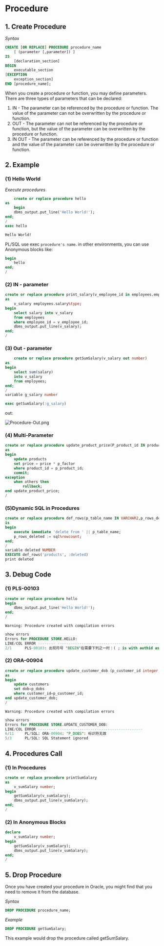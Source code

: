 # Procedure

## 1. Create Procedure 
_Syntax_
```SQL
CREATE [OR REPLACE] PROCEDURE procedure_name 
    [ (parameter [,parameter]) ] 
IS 
    [declaration_section] 
BEGIN 
    executable_section 
[EXCEPTION 
    exception_section] 
END [procedure_name]; 
```
When you create a procedure or function, you may define parameters. There are three types of parameters that can be declared:

1. IN - The parameter can be referenced by the procedure or function. The value of the parameter can not be overwritten by the procedure or function.
2. OUT - The parameter can not be referenced by the procedure or function, but the value of the parameter can be overwritten by the procedure or function.
3. IN OUT - The parameter can be referenced by the procedure or function and the value of the parameter can be overwritten by the procedure or function.

## 2. Example 
### (1) Hello World
_Execute procedures_
```SQL
    create or replace procedure hello
as
    begin
    dbms_output.put_line('Hello World!');
end;
/
exec hello

Hello World!
```

<note>PL/SQL use exec <code>procedure's name</code>. in other environments, you can use Anonymous blocks like:

```SQL
begin
    hello
end;
/
```
</note>

### (2) IN - parameter
```SQL
create or replace procedure print_salary(v_employee_id in employees.employee_id%type)
as
    v_salary employees.salary%type;
begin
    select salary into v_salary 
    from employees 
    where employee_id = v_employee_id;
    dbms_output.put_line(v_salary);
end;
/
```

### (3) Out - parameter
```SQL
    create or replace procedure getSumSalary(v_salary out number)
as
begin
    select sum(salary) 
    into v_salary 
    from employees;
end;
/
variable g_salary number

exec getSumSalary(:g_salary)
```
out:

![Procedure-Out.png](Procedure-Out.png)
### (4) Multi-Parameter 
```SQL
create or replace procedure update_product_price(P_product_id IN products.product_id%type,p_factor IN number)
as
begin
    update products
    set price = price * p_factor
    where product_id = p_product_id;
    commit;
exception
    when others then
        rollback;
end update_product_price;
/
```
### (5)Dynamic SQL in Procedures 
```SQL
create or replace procedure def_rows(p_table_name IN VARCHAR2,p_rows_deleted OUT NUMBER)
is
begin
    execute immediate 'delete from ' || p_table_name;
    p_rows_deleted := sql%rowcount;
end;
/
variable deleted NUMBER
EXECUTE def_rows('products', :deleted)
print deleted
```

## 3. Debug Code
### (1) PLS-00103
```SQL
create or replace procedure hello
begin
    dbms_output.put_line('Hello World!');
end;
/
```
`Warning: Procedure created with compilation errors`

```SQL
show errors
Errors for PROCEDURE STORE.HELLO:
LINE/COL ERROR -------- ---------------------------------------------------------------------
2/1      PLS-00103: 出现符号 "BEGIN"在需要下列之一时：( ; is with authid as cluster compress order using compiled wrapped external deterministic parallel_enable pipelined 符号 "is" 被替换为 "BEGIN" 后继续。  
```

### (2) ORA-00904
```SQL
create or replace procedure update_customer_dob (p_customer_id integer,p_dob date) 
as 
begin 
    update customers 
    set dob=p_dobs 
    where customer_id=p_customer_id; 
end update_customer_dob;
/  
```
`Warning: Procedure created with compilation errors`

```SQL
show errors
Errors for PROCEDURE STORE.UPDATE_CUSTOMER_DOB: 
LINE/COL ERROR -------- --------------------------------------- 
6/11     PL/SQL: ORA-00904: "P_DOBS": 标识符无效 
5/3      PL/SQL: SQL Statement ignored 
```

## 4. Procedures Call 
### (1) In Procedures
```SQL
create or replace procedure printSumSalary
as
    v_sumSalary number;
begin
    getSumSalary(v_sumSalary);
    dbms_output.put_line(v_sumSalary);
end;
/
```
### (2) In Anonymous Blocks 
```SQL
declare
    v_sumSalary number;
begin
    getSumSalary(v_sumSalary);
    dbms_output.put_line(v_sumSalary);
end;
/
```

## 5. Drop Procedure 
Once you have created your procedure in Oracle, you might find that you need to remove it
from the database. 

_Syntax_
```SQL
DROP PROCEDURE procedure_name;
```
_Example_
```SQL
DROP PROCEDURE getSumSalary;
```
This example would drop the procedure called getSumSalary.